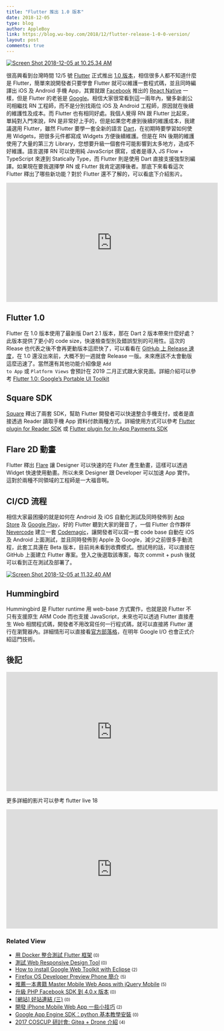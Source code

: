 ```yaml
---
title: "Flutter 推出 1.0 版本"
date: 2018-12-05
type: blog
author: AppleBoy
link: https://blog.wu-boy.com/2018/12/flutter-release-1-0-0-version/
layout: post
comments: true
---
```


<a data-flickr-embed="true"  href="https://www.flickr.com/photos/appleboy/46133062882/in/dateposted-public/" title="Screen Shot 2018-12-05 at 10.25.34 AM"><img src="https://i0.wp.com/farm5.staticflickr.com/4843/46133062882_6aed05cb12_z.jpg?resize=640%2C422&#038;ssl=1" alt="Screen Shot 2018-12-05 at 10.25.34 AM" data-recalc-dims="1"></a>

很高興看到台灣時間 12/5 號 <a href="https://flutter.io/">Flutter</a> 正式推出 <a href="https://developers.googleblog.com/2018/12/flutter-10-googles-portable-ui-toolkit.html">1.0 版本</a>，相信很多人都不知道什麼是 Flutter，簡單來說開發者只要學會 Flutter 就可以維護一套程式碼，並且同時編譯出 iOS 及 Android 手機 App，其實就跟 <a href="https://facebook.com">Facebook</a> 推出的 <a href="https://facebook.github.io/react-native/">React Native</a> 一樣，但是 Flutter 的老爸是 <a href="https://google.com">Google</a>。相信大家很常看到這一兩年內，蠻多新創公司相繼找 RN 工程師，而不是分別找兩位 iOS 及 Android 工程師，原因就在後續的維護性及成本。而 Flutter 也有相同好處。我個人覺得 RN 跟 Flutter 比起來，單純對入門來說，RN 是非常好上手的，但是如果您考慮到後續的維護成本，我建議選用 Flutter，雖然 Flutter 要學一套全新的語言 <a href="https://www.dartlang.org/">Dart</a>，在初期時要學習如何使用 Widgets，把很多元件都寫成 Widgets 方便後續維護。但是在 RN 後期的維護使用了大量的第三方 Library，您想要升級一個套件可能影響到太多地方，造成不好維護。語言選擇 RN 可以使用純 JavaScript 撰寫，或者是導入 JS Flow + TypeScript 來達到 Statically Type，而 Flutter 則是使用 Dart 直接支援強型別編譯。如果現在要我選擇學 RN 或 Flutter 我肯定選擇後者。那底下來看看這次 Flutter 釋出了哪些新功能？對於 Flutter 還不了解的，可以看底下介紹影片。

<iframe width="560" height="315" src="https://www.youtube.com/embed/fq4N0hgOWzU" frameborder="0" allow="accelerometer; autoplay; encrypted-media; gyroscope; picture-in-picture" allowfullscreen></iframe>

<span id="more-7125"></span>

<h2>Flutter 1.0</h2>

Flutter 在 1.0 版本使用了最新版 Dart 2.1 版本，那在 Dart 2 版本帶來什麼好處？此版本提供了更小的 code size，快速檢查型別及錯誤型別的可用性。這次的 Rlease 也代表之後不會再更動版本這麽快了，可以看看在 <a href="https://github.com/flutter/flutter/releases">GitHub 上 Release 速度</a>，在 1.0 還沒出來前，大概不到一週就會 Release 一版。未來應該不太會動版這麼迅速了。當然還有其他功能介紹像是 <code>Add to App</code> 或 <code>Platform Views</code> 會預計在 2019 二月正式跟大家見面。詳細介紹可以參考 <a href="https://developers.googleblog.com/2018/12/flutter-10-googles-portable-ui-toolkit.html">Flutter 1.0: Google’s Portable UI Toolkit</a>

<h2>Square SDK</h2>

<a href="https://squareup.com/us/en/flutter">Square</a> 釋出了兩套 SDK，幫助 Flutter 開發者可以快速整合手機支付，或者是直接透過 Reader 讀取手機 App 資料付款兩種方式。詳細使用方式可以參考 <a href="https://docs.connect.squareup.com/payments/readersdk/flutter">Flutter plugin for Reader SDK</a> 或 <a href="https://www.workwithsquare.com/in-app-sdk.html">Flutter plugin for In-App Payments SDK</a>

<h2>Flare 2D 動畫</h2>

Flutter 釋出 <a href="https://medium.com/2dimensions/flare-launch-d524067d34d8">Flare</a> 讓 Designer 可以快速的在 Fluter 產生動畫，這樣可以透過 Widget 快速使用動畫。所以未來 Designer 跟 Developer 可以加速 App 實作。這對於兩種不同領域的工程師是一大福音啊。

<h2>CI/CD 流程</h2>

相信大家最困擾的就是如何在 Android 及 iOS 自動化測試及同時發佈到 <a href="https://www.apple.com/tw/ios/app-store/">App Store</a> 及 <a href="https://play.google.com/store">Google Play</a>，好的 Flutter 聽到大家的聲音了，一個 Flutter 合作夥伴 <a href="https://nevercode.io/">Nevercode</a> 建立一套 <a href="https://codemagic.io">Codemagic</a>，讓開發者可以寫一套 code base 自動在 iOS 及 Android 上面測試，並且同時發佈到 Apple 及 Google，減少之前很多手動流程，此套工具還在 Beta 版本，目前尚未看到收費模式。想試用的話，可以直接在 GitHub 上面建立 Flutter 專案。登入之後選取該專案，每次 commit + push 後就可以看到正在測試及部署了。

<a data-flickr-embed="true"  href="https://www.flickr.com/photos/appleboy/32312340038/in/dateposted-public/" title="Screen Shot 2018-12-05 at 11.32.40 AM"><img src="https://i2.wp.com/farm5.staticflickr.com/4807/32312340038_04cce52655_z.jpg?resize=640%2C344&#038;ssl=1" alt="Screen Shot 2018-12-05 at 11.32.40 AM" data-recalc-dims="1"></a>

<h2>Hummingbird</h2>

Hummingbird 是 Flutter runtime 用 web-base 方式實作，也就是說 Flutter 不只有支援原生 ARM Code 而也支援 JavaScript，未來也可以透過 Flutter 直接產生 Web 相關程式碼，開發者不用改寫任何一行程式碼，就可以直接將 Flutter 運行在瀏覽器內。詳細情形可以直接看<a href="https://medium.com/p/e687c2a023a8">官方部落格</a>，在明年 Google I/O 也會正式介紹這門技術。

<h2>後記</h2>

<iframe width="560" height="315" src="https://www.youtube.com/embed/xz-F7YRrYGM" frameborder="0" allow="accelerometer; autoplay; encrypted-media; gyroscope; picture-in-picture" allowfullscreen></iframe>

更多詳細的影片可以參考 flutter live 18

<iframe width="560" height="315" src="https://www.youtube.com/embed/NQ5HVyqg1Qc" frameborder="0" allow="accelerometer; autoplay; encrypted-media; gyroscope; picture-in-picture" allowfullscreen></iframe>
<div class="wp_rp_wrap  wp_rp_plain" ><div class="wp_rp_content"><h3 class="related_post_title">Related View</h3><ul class="related_post wp_rp"><li data-position="0" data-poid="in-7137" data-post-type="none" ><a href="https://blog.wu-boy.com/2018/12/docker-testing-with-flutter-sdk/" class="wp_rp_title">用 Docker 整合測試 Flutter 框架</a><small class="wp_rp_comments_count"> (0)</small><br /></li><li data-position="1" data-poid="in-4182" data-post-type="none" ><a href="https://blog.wu-boy.com/2013/05/web-responsive-design-test-tool/" class="wp_rp_title">測試 Web Responsive Design Tool</a><small class="wp_rp_comments_count"> (0)</small><br /></li><li data-position="2" data-poid="in-1957" data-post-type="none" ><a href="https://blog.wu-boy.com/2010/01/how-to-install-google-web-toolkit-with-eclipse/" class="wp_rp_title">How to install Google Web Toolkit  with Eclipse</a><small class="wp_rp_comments_count"> (2)</small><br /></li><li data-position="3" data-poid="in-3781" data-post-type="none" ><a href="https://blog.wu-boy.com/2013/01/firefox-os-developer-preview-phone-%e7%b0%a1%e4%bb%8b/" class="wp_rp_title">Firefox OS Developer Preview Phone 簡介</a><small class="wp_rp_comments_count"> (5)</small><br /></li><li data-position="4" data-poid="in-2964" data-post-type="none" ><a href="https://blog.wu-boy.com/2011/08/%e6%8e%a8%e8%96%a6%e4%b8%80%e6%9c%ac%e6%9b%b8%e7%b1%8d-master-mobile-web-apps-with-jquery-mobile/" class="wp_rp_title">推薦一本書籍 Master Mobile Web Apps with jQuery Mobile</a><small class="wp_rp_comments_count"> (5)</small><br /></li><li data-position="5" data-poid="in-5433" data-post-type="none" ><a href="https://blog.wu-boy.com/2014/07/upgrade-php-facebook-sdk-to-4-0-x/" class="wp_rp_title">升級 PHP Facebook SDK 到 4.0.x 版本</a><small class="wp_rp_comments_count"> (0)</small><br /></li><li data-position="6" data-poid="in-1386" data-post-type="none" ><a href="https://blog.wu-boy.com/2009/06/%e7%b6%b2%e7%ab%99-%e5%a5%bd%e7%ab%99%e9%80%a3%e7%b5%90-%e4%b8%89/" class="wp_rp_title">[網站] 好站連結 (三)</a><small class="wp_rp_comments_count"> (0)</small><br /></li><li data-position="7" data-poid="in-3555" data-post-type="none" ><a href="https://blog.wu-boy.com/2012/07/develop-iphone-moblie-web-app-tip/" class="wp_rp_title">開發 iPhone Mobile Web App 一些小技巧</a><small class="wp_rp_comments_count"> (2)</small><br /></li><li data-position="8" data-poid="in-940" data-post-type="none" ><a href="https://blog.wu-boy.com/2009/03/google-app-engine-sdk%ef%bc%9apython-%e5%9f%ba%e6%9c%ac%e6%95%99%e5%ad%b8%e5%ae%89%e8%a3%9d/" class="wp_rp_title"> Google App Engine SDK：python 基本教學安裝</a><small class="wp_rp_comments_count"> (0)</small><br /></li><li data-position="9" data-poid="in-6786" data-post-type="none" ><a href="https://blog.wu-boy.com/2017/08/2017-coscup-introduction-to-gitea-drone/" class="wp_rp_title">2017 COSCUP 研討會: Gitea + Drone 介紹</a><small class="wp_rp_comments_count"> (4)</small><br /></li></ul></div></div>